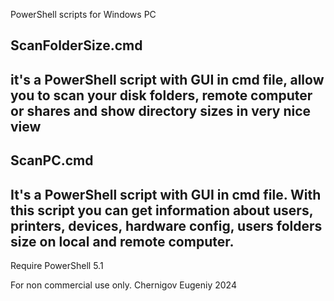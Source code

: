
PowerShell scripts for Windows PC

ScanFolderSize.cmd 
----------------------------------------------------------------------------------------------------------
it's a PowerShell script with GUI in cmd file, allow you to scan your disk folders, 
remote computer or shares and show directory sizes in very nice view 
----------------------------------------------------------------------------------------------------------

ScanPC.cmd 
----------------------------------------------------------------------------------------------------------
It's a PowerShell script with GUI in cmd file. With this script you can get information about
users, printers, devices, hardware config, users folders size on local and remote computer.
----------------------------------------------------------------------------------------------------------

Require PowerShell 5.1

For non commercial use only. 
Chernigov Eugeniy 2024

